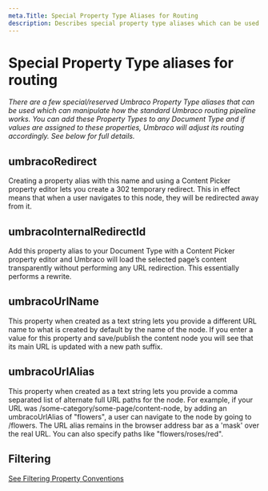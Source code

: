 ```yaml
---
meta.Title: Special Property Type Aliases for Routing
description: Describes special property type aliases which can be used to customise routing
---
```


# Special Property Type aliases for routing

_There are a few special/reserved Umbraco Property Type aliases that can be used which can manipulate how the standard Umbraco routing pipeline works. You can add these Property Types to any Document Type and if values are assigned to these properties, Umbraco will adjust its routing accordingly. See below for full details._

## umbracoRedirect

Creating a property alias with this name and using a Content Picker property editor lets you create a 302 temporary redirect. This in effect means that when a user navigates to this node, they will be redirected away from it.

## umbracoInternalRedirectId

Add this property alias to your Document Type with a Content Picker property editor and Umbraco will load the selected page’s content transparently without performing any URL redirection. This essentially performs a rewrite.

## umbracoUrlName

This property when created as a text string lets you provide a different URL name to what is created by default by the name of the node. If you enter a value for this property and save/publish the content node you will see that its main URL is updated with a new path suffix.

## umbracoUrlAlias

This property when created as a text string lets you provide a comma separated list of alternate full URL paths for the node. For example, if your URL was /some-category/some-page/content-node, by adding an umbracoUrlAlias of "flowers", a user can navigate to the node by going to /flowers. The URL alias remains in the browser address bar as a 'mask' over the real URL. You can also specify paths like "flowers/roses/red".

## Filtering

[See Filtering Property Conventions](../querying/ipublishedcontent/collections.md#filtering-conventions)
